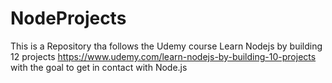 # NodeProjects

This is a Repository tha follows the Udemy course Learn Nodejs by building 12 projects https://www.udemy.com/learn-nodejs-by-building-10-projects with the goal to get in contact with Node.js
